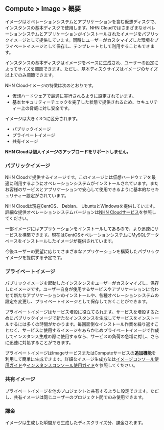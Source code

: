 ## Compute > Image > 概要

イメージはオペレーションシステムとアプリケーションを含む仮想ディスクで、インスタンスの基本ディスクで使用します。NHN Cloudではさまざまなオペレーションシステムとアプリケーションがインストールされたイメージをパブリックイメージとして提供しています。同時にユーザーがカスタマイズした環境をプライベートイメージとして保存し、テンプレートとして利用することもできます。

インスタンスの基本ディスクはイメージをベースに生成され、ユーザーの設定によってサイズを調節できます。ただし、基本ディスクサイズはイメージのサイズ以上でのみ調節できます。

NHN Cloudイメージの特徴は次のとおりです。

- 仮想ハードウェアで最適に実行されるように設定されています。
- 基本セキュリティーチェックを完了した状態で提供されるため、セキュリティー上の脅威に対し安全です。

イメージは大きく3つに区分されます。

* パブリックイメージ
* プライベートイメージ
* 共有イメージ

**NHN Cloudは個人イメージのアップロードをサポートしません。**

### パブリックイメージ

NHN Cloudで提供するイメージです。このイメージには仮想ハードウェアを最適に利用するようにオペレーションシステムがインストールされています。またお客様のサービスとアプリケーションで安心して使用できるように基本的なセキュリティー設定がされています。

NHN Cloudは現在CentOS、 Debian、 UbuntuとWindowsを提供しています。詳細な提供オペレーションシステムバージョンは[NHN Cloudサービス](https://toast.com/service/compute/instance)を参照してください。

一部イメージにはアプリケーションをインストールしてあるので、より迅速にサービスを構築できます。現在はCentOSオペレーションシステムにMySQLデータベースをインストールしたイメージが提供されています。

今後ユーザーの要望に応じてさまざまなアプリケーションを構築したパブリックイメージを提供する予定です。

### プライベートイメージ

パブリックイメージを起動したインスタンスをユーザーがカスタマイズし、保存したイメージです。ユーザー自身が使用するサービスやアプリケーションに合わせて新たなアプリケーションのインストールや、各種オペレーションシステムの設定を変更し、プライベートイメージとして保存しておくことができます。

プライベートイメージはサービス増設に役立てられます。サービスを増設するためにパブリックイメージで新たなインスタンスを生成してサービスをインストールするには多くの時間がかかります。毎回面倒なインストール作業を繰り返すことなく、サービスに使用するイメージをあらかじめプライベートイメージで作成してインスタンス生成の際に使用するなら、サービスの負荷の急増に対し、さらに迅速に対処することができます。

プライベートイメージはImageサービスまたはComputeサービスの**追加機能**を利用して簡単に生成できます。詳細なイメージ生成方法は[イメージコンソール使用ガイド](/Compute/Image/ja/console-guide/)や[インスタンスコンソール使用ガイド](/Compute/Instance/ja/console-guide/)を参照してください。

### 共有イメージ

プライベートイメージを他のプロジェクトと共有するように設定できます。ただし、共有イメージは同じユーザーのプロジェクト間でのみ使用できます。

### 課金

イメージは生成した瞬間から生成したディスクサイズ分、課金されます。
